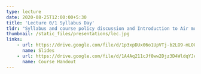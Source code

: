 ```yaml
---
type: lecture
date: 2020-08-25T12:00:00+5:30
title: 'Lecture 0/1 Syllabus Day'
tldr: "Syllabus and course policy discussion and Introduction to Air mode of Transportation"
thumbnail: /static_files/presentations/lec.jpg
links: 
    - url: https://drive.google.com/file/d/1p3xpDUx06o1UpVTj-b2LO9-mLO0-6Wir/view?usp=sharing
      name: Slides
    - url: https://drive.google.com/file/d/1A4Aq211cJf8ww2Djz3D4WldqYJeAkQ9X/view?usp=sharing
      name: Course Handout
---
```

